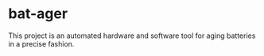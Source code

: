 # bat-ager

This project is an automated hardware and software tool for aging batteries in a precise fashion.
